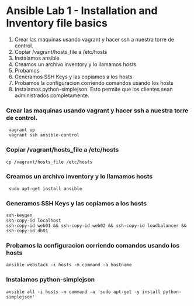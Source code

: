 # Ansible Lab 1 - Installation and Inventory file basics

1. Crear las maquinas usando vagrant y hacer ssh a nuestra torre de control.
2. Copiar /vagrant/hosts_file a /etc/hosts
3. Instalamos ansible
4. Creamos un archivo inventory y lo llamamos hosts
5. Probamos
6. Generamos SSH Keys y las copiamos a los hosts
7. Probamos la configuracion corriendo comandos usando los hosts
8. Instalamos python-simplejson. Esto permite que los clientes sean administrados completamente.

### Crear las maquinas usando vagrant y hacer ssh a nuestra torre de control.

```shell
 vagrant up
 vagrant ssh ansible-control
```

### Copiar /vagrant/hosts_file a /etc/hosts

```shell
cp /vagrant/hosts_file /etc/hosts
```

### Creamos un archivo inventory y lo llamamos hosts

```shell
 sudo apt-get install ansible
```

### Generamos SSH Keys y las copiamos a los hosts

```shell
ssh-keygen
ssh-copy-id localhost
ssh-copy-id web01 && ssh-copy-id web02 && ssh-copy-id loadbalancer && ssh-copy-id db01
```

### Probamos la configuracion corriendo comandos usando los hosts

```shell
ansible webstack -i hosts -m command -a hostname
```

### Instalamos python-simplejson

```shell
ansible all -i hosts -m command -a 'sudo apt-get -y install python-simplejson'
```

